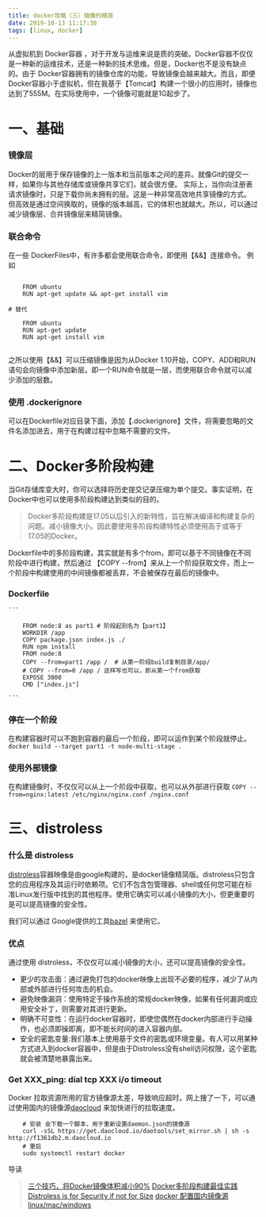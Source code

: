 ```yaml
---
title: docker攻略（三）镜像的精简
date: 2019-10-13 11:17:38
tags: [linux, docker]
---
```


从虚拟机到 Docker容器 ，对于开发与运维来说是质的突破。Docker容器不仅仅是一种新的运维技术，还是一种新的技术思维。但是，Docker也不是没有缺点的。由于 Docker容器拥有的镜像仓库的功能，导致镜像会越来越大。而且，即便Docker容器小于虚拟机，但在我基于【Tomcat】构建一个很小的应用时，镜像也达到了555M。在实际使用中，一个镜像可能就是1G起步了。



# 一、基础

### 镜像层

Docker的层用于保存镜像的上一版本和当前版本之间的差异。就像Git的提交一样，如果你与其他存储库或镜像共享它们，就会很方便。
实际上，当你向注册表请求镜像时，只是下载你尚未拥有的层。这是一种非常高效地共享镜像的方式。
但高效是通过空间换取的，镜像的版本越高，它的体积也就越大。所以，可以通过减少镜像层、合并镜像层来精简镜像。

### 联合命令

在一些 DockerFiles中，有许多都会使用联合命令，即使用【&&】连接命令。
例如
```

	FROM ubuntu
	RUN apt-get update && apt-get install vim

# 替代

	FROM ubuntu
	RUN apt-get update
	RUN apt-get install vim
	
```
之所以使用【&&】可以压缩镜像是因为从Docker 1.10开始，COPY、ADD和RUN语句会向镜像中添加新层。即一个RUN命令就是一层，而使用联合命令就可以减少添加的层数。

### 使用 .dockerignore
可以在Dockerfile对应目录下面，添加【.dockerignore】文件，将需要忽略的文件名添加进去，用于在构建过程中忽略不需要的文件。



# 二、Docker多阶段构建
当Git存储库变大时，你可以选择将历史提交记录压缩为单个提交。事实证明，在Docker中也可以使用多阶段构建达到类似的目的。

> Docker多阶段构建是17.05以后引入的新特性，旨在解决编译和构建复杂的问题。减小镜像大小。因此要使用多阶段构建特性必须使用高于或等于17.05的Docker。

Dockerfile中的多阶段构建，其实就是有多个from，即可以基于不同镜像在不同阶段中进行构建，然后通过 【COPY --from】来从上一个阶段获取文件，而上一个阶段中构建使用的中间镜像都被丢弃，不会被保存在最后的镜像中。

### Dockerfile
	```

		FROM node:8 as part1 # 阶段起别名为【part1】
		WORKDIR /app
		COPY package.json index.js ./
		RUN npm install
		FROM node:8
		COPY --from=part1 /app /  # 从第一阶段build复制目录/app/
		# COPY --from=0 /app / 这样写也可以，即从第一个from获取
		EXPOSE 3000
		CMD ["index.js"]
		
	```
	
### 停在一个阶段
在构建容器时可以不跑到容器的最后一个阶段，即可以运作到某个阶段就停止。
	`docker build --target part1 -t node-multi-stage .`

### 使用外部镜像
在构建镜像时，不仅仅可以从上一个阶段中获取，也可以从外部进行获取
	`COPY --from=nginx:latest /etc/nginx/nginx.conf /nginx.conf`



# 三、distroless

### 什么是 distroless
[distroless](https://github.com/GoogleContainerTools/distroless)容器映像是由google构建的，是docker镜像精简版。distroless只包含您的应用程序及其运行时依赖项。它们不包含包管理器、shell或任何您可能在标准Linux发行版中找到的其他程序。使用它确实可以减小镜像的大小，但更重要的是可以提高镜像的安全性。

我们可以通过 Google提供的工具[bazel](https://docs.bazel.build/versions/master/bazel-overview.html) 来使用它。


### 优点
通过使用 distroless，不仅仅可以减小镜像的大小，还可以提高镜像的安全性。
+	更少的攻击面：通过避免打包的docker映像上出现不必要的程序，减少了从内部或外部进行任何攻击的机会。
+	避免映像漏洞：使用特定于操作系统的常规docker映像，如果有任何漏洞或应用安全补丁，则需要对其进行更新。
+	明确不可变性：在运行docker容器时，即使您偶然在docker内部进行手动操作，也必须即操即离，即不能长时间的进入容器内部。
+	安全的密匙变量:我们基本上使用基于文件的密匙或环境变量。有人可以用某种方式进入到docker容器中，但是由于Distroless没有shell访问权限，这个密匙就会被清楚地暴露出来。

 
### Get XXX_ping: dial tcp XXX i/o timeout
Docker 拉取资源所用的官方镜像源太差，导致响应超时。网上搜了一下，可以通过使用国内的镜像源[daocloud](https://www.daocloud.io/mirror) 来加快进行的拉取速度。

```
	# 安装 会下载一个脚本，用于重新设置daemon.json的镜像源
	curl -sSL https://get.daocloud.io/daotools/set_mirror.sh | sh -s http://f1361db2.m.daocloud.io
	# 重启
	sudo systemctl restart docker 
```


导读
>	[三个技巧，将Docker镜像体积减小90%](http://www.docker.org.cn/docker/176.html)
[Docker多阶段构建最佳实践](http://dockone.io/article/8179)
[Distroless is for Security if not for Size](https://medium.com/@dwdraju/distroless-is-for-security-if-not-for-size-6eac789f695f)
[docker 配置国内镜像源 linux/mac/windows](https://www.cnblogs.com/wangjunjiehome/p/9276207.html) 
